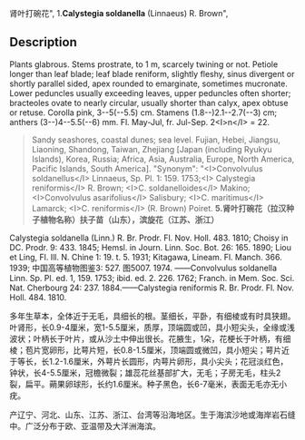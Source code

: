 肾叶打碗花",
1.**Calystegia soldanella** (Linnaeus) R. Brown",

## Description
Plants glabrous. Stems prostrate, to 1 m, scarcely twining or not. Petiole longer than leaf blade; leaf blade reniform, slightly fleshy, sinus divergent or shortly parallel sided, apex rounded to emarginate, sometimes mucronate. Lower peduncles usually exceeding leaves, upper peduncles often shorter; bracteoles ovate to nearly circular, usually shorter than calyx, apex obtuse or retuse. Corolla pink, 3--5(--5.5) cm. Stamens (1.8--)2.1--2.7(--3) cm; anthers (3--)4--5.5(--6) mm. Fl. May-Jul, fr. Jul-Sep. 2&lt;I&gt;n&lt;/I&gt; = 22.

> Sandy seashores, coastal dunes; sea level. Fujian, Hebei, Jiangsu, Liaoning, Shandong, Taiwan, Zhejiang [Japan (including Ryukyu Islands), Korea, Russia; Africa, Asia, Australia, Europe, North America, Pacific Islands, South America].
  "Synonym": "&lt;I&gt;Convolvulus soldanellus&lt;/I&gt; Linnaeus, Sp. Pl. 1: 159. 1753;&lt;I&gt; Calystegia reniformis&lt;/I&gt; R. Brown; &lt;I&gt;C. soldanelloides&lt;/I&gt; Makino; &lt;I&gt;Convolvulus asarifolius&lt;/I&gt; Salisbury; &lt;I&gt;C. maritimus&lt;/I&gt; Lamarck; &lt;I&gt;C. reniformis&lt;/I&gt; (R. Brown) Poiret.
**5.肾叶打碗花（拉汉种子植物名称）扶子苗（山东），滨旋花（江苏、浙江）**

Calystegia soldanella (Linn.) R. Br. Prodr. Fl. Nov. Holl. 483. 1810; Choisy in DC. Prodr. 9: 433. 1845; Hemsl. in Journ. Linn. Soc. Bot. 26: 165. 1890; Liou et Ling, Fl. Ill. N. Chine 1: 19. t. 5. 1931; Kitagawa, Lineam. Fl. Manch. 366. 1939; 中国高等植物图鉴3: 527. 图5007. 1974. ——Convolvulus soldanella Linn. Sp. Pl. ed. 1, 159. 1753; ibid. ed. 2. 226. 1762; Franch. in Mem. Soc. Sci. Nat. Cherbourg 24: 237. 1884.——Calystegia reniformis R. Br. Prodr. Fl. Nov. Holl. 484. 1810.

多年生草本，全体近于无毛，具细长的根。茎细长，平卧，有细棱或有时具狭翅。叶肾形，长0.9-4厘米，宽1-5.5厘米，质厚，顶端圆或凹，具小短尖头，全缘或浅波状；叶柄长于叶片，或从沙土中伸出很长。花腋生，1朵，花梗长于叶柄，有细棱；苞片宽卵形，比萼片短，长0.8-1.5厘米，顶端圆或微凹，具小短尖；萼片近于等长，长1.2-1.6厘米，外萼片长圆形，内萼片卵形，具小尖头；花冠淡红色，钟状，长4-5.5厘米，冠檐微裂；雄蕊花丝基部扩大，无毛；子房无毛，柱头2裂，扁平。蒴果卵球形，长约1.6厘米。种子黑色，长6-7毫米，表面无毛亦无小疣。

产辽宁、河北、山东、江苏、浙江、台湾等沿海地区。生于海滨沙地或海岸岩石缝中。广泛分布于欧、亚温带及大洋洲海滨。
